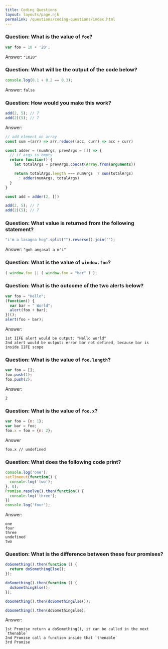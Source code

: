 ```yaml
---
title: Coding Questions
layout: layouts/page.njk
permalink: /questions/coding-questions/index.html
---
```


### Question: What is the value of `foo`?
```javascript
var foo = 10 + '20';
```
Answer: `"1020"`

### Question: What will be the output of the code below?
```javascript
console.log(0.1 + 0.2 == 0.3);
```
Answer: `false`

### Question: How would you make this work?
```javascript
add(2, 5); // 7
add(2)(5); // 7
```
Answer:
```javascript
// add element on array
const sum =(arr) => arr.reduce((acc, curr) => acc + curr)

const adder = (numArgs, prevArgs = []) => {
  // if args is empty
  return function() {
    let totalArgs = prevArgs.concat(Array.from(arguments))

    return totalArgs.length === numArgs  ? sum(totalArgs) 
      : adder(numArgs, totalArgs)
  }
}

const add = adder(2, [])

add(2, 5); // 7
add(2)(5); // 7
```

### Question: What value is returned from the following statement?
```javascript
"i'm a lasagna hog".split("").reverse().join("");
```
Answer:
`"goh angasal a m'i"`

### Question: What is the value of `window.foo`?
```javascript
( window.foo || ( window.foo = "bar" ) );
```

### Question: What is the outcome of the two alerts below?
```javascript
var foo = "Hello";
(function() {
  var bar = " World";
  alert(foo + bar);
})();
alert(foo + bar);
```
Answer:
```
1st IIFE alert would be output: "Hello world"
2nd alert would be output: error bar not defined, because bar is inside IIFE scope
```

### Question: What is the value of `foo.length`?
```javascript
var foo = [];
foo.push(1);
foo.push(2);
```
Answer:
```
2
```

### Question: What is the value of `foo.x`?
```javascript
var foo = {n: 1};
var bar = foo;
foo.x = foo = {n: 2};
```
Answer
```
foo.x // undefined
```


### Question: What does the following code print?
```javascript
console.log('one');
setTimeout(function() {
  console.log('two');
}, 0);
Promise.resolve().then(function() {
  console.log('three');
})
console.log('four');
```
Answer:
```
one
four
three
undefined
two
```

### Question: What is the difference between these four promises?
```javascript
doSomething().then(function () {
  return doSomethingElse();
});

doSomething().then(function () {
  doSomethingElse();
});

doSomething().then(doSomethingElse());

doSomething().then(doSomethingElse);
```
Answer:
```
1st Promise return a doSomething(), it can be called in the next `thenable`
2nd Promise call a function inside that `thenable`
3rd Promise
```
